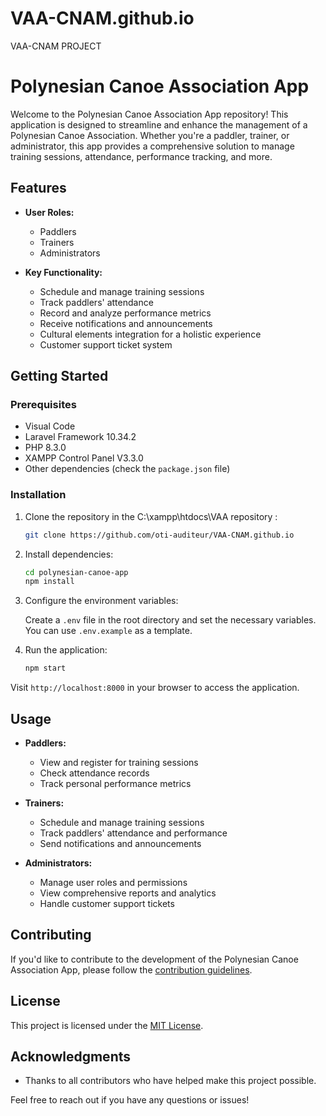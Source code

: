 # VAA-CNAM.github.io
VAA-CNAM PROJECT
# Polynesian Canoe Association App

Welcome to the Polynesian Canoe Association App repository! This application is designed to streamline and enhance the management of a Polynesian Canoe Association. Whether you're a paddler, trainer, or administrator, this app provides a comprehensive solution to manage training sessions, attendance, performance tracking, and more.

## Features

- **User Roles:**
  - Paddlers
  - Trainers
  - Administrators

- **Key Functionality:**
  - Schedule and manage training sessions
  - Track paddlers' attendance
  - Record and analyze performance metrics
  - Receive notifications and announcements
  - Cultural elements integration for a holistic experience
  - Customer support ticket system

## Getting Started

### Prerequisites

- Visual Code
- Laravel Framework 10.34.2
- PHP 8.3.0
- XAMPP Control Panel V3.3.0
- Other dependencies (check the `package.json` file)

### Installation

1. Clone the repository in the C:\xampp\htdocs\VAA repository :

    ```bash
    git clone https://github.com/oti-auditeur/VAA-CNAM.github.io
    ```

2. Install dependencies:

    ```bash
    cd polynesian-canoe-app
    npm install
    ```

3. Configure the environment variables:

    Create a `.env` file in the root directory and set the necessary variables. You can use `.env.example` as a template.

4. Run the application:

    ```bash
    npm start
    ```

Visit `http://localhost:8000` in your browser to access the application.

## Usage

- **Paddlers:**
  - View and register for training sessions
  - Check attendance records
  - Track personal performance metrics

- **Trainers:**
  - Schedule and manage training sessions
  - Track paddlers' attendance and performance
  - Send notifications and announcements

- **Administrators:**
  - Manage user roles and permissions
  - View comprehensive reports and analytics
  - Handle customer support tickets

## Contributing

If you'd like to contribute to the development of the Polynesian Canoe Association App, please follow the [contribution guidelines](CONTRIBUTING.md).

## License

This project is licensed under the [MIT License](LICENSE).

## Acknowledgments

- Thanks to all contributors who have helped make this project possible.

Feel free to reach out if you have any questions or issues!
